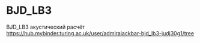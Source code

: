 # BJD_LB3
BJD_LB3 акустический расчёт
https://hub.mybinder.turing.ac.uk/user/admlraiackbar-bjd_lb3-judj30g1/tree
